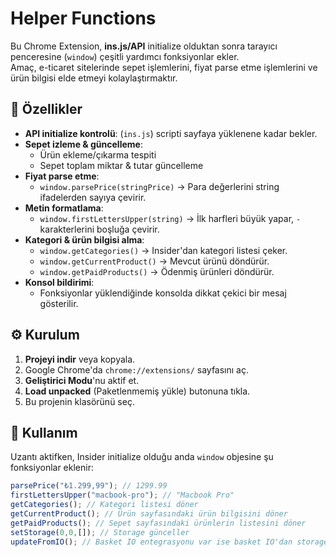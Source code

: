 # Helper Functions

Bu Chrome Extension, **ins.js/API** initialize olduktan sonra tarayıcı penceresine (`window`) çeşitli yardımcı fonksiyonlar ekler.  
Amaç, e-ticaret sitelerinde sepet işlemlerini, fiyat parse etme işlemlerini ve ürün bilgisi elde etmeyi kolaylaştırmaktır.

## 🚀 Özellikler

- **API initialize kontrolü**: (`ins.js`) scripti sayfaya yüklenene kadar bekler.
- **Sepet izleme & güncelleme**:
  - Ürün ekleme/çıkarma tespiti
  - Sepet toplam miktar & tutar güncelleme
- **Fiyat parse etme**:
  - `window.parsePrice(stringPrice)` → Para değerlerini string ifadelerden sayıya çevirir.
- **Metin formatlama**:
  - `window.firstLettersUpper(string)` → İlk harfleri büyük yapar, `-` karakterlerini boşluğa çevirir.
- **Kategori & ürün bilgisi alma**:
  - `window.getCategories()` → Insider'dan kategori listesi çeker.
  - `window.getCurrentProduct()` → Mevcut ürünü döndürür.
  - `window.getPaidProducts()` → Ödenmiş ürünleri döndürür.
- **Konsol bildirimi**:
  - Fonksiyonlar yüklendiğinde konsolda dikkat çekici bir mesaj gösterilir.

## ⚙️ Kurulum

1. **Projeyi indir** veya kopyala.
2. Google Chrome'da `chrome://extensions/` sayfasını aç.
3. **Geliştirici Modu**'nu aktif et.
4. **Load unpacked** (Paketlenmemiş yükle) butonuna tıkla.
5. Bu projenin klasörünü seç.

## 🔑 Kullanım

Uzantı aktifken, Insider initialize olduğu anda `window` objesine şu fonksiyonlar eklenir:

```js
parsePrice("₺1.299,99"); // 1299.99
firstLettersUpper("macbook-pro"); // "Macbook Pro"
getCategories(); // Kategori listesi döner
getCurrentProduct(); // Ürün sayfasındaki ürün bilgisini döner
getPaidProducts(); // Sepet sayfasındaki ürünlerin listesini döner
setStorage(0,0,[]); // Storage günceller
updateFromIO(); // Basket IO entegrasyonu var ise basket IO'dan storage günceller
